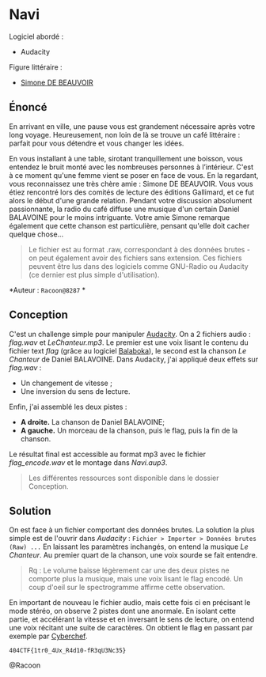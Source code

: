 
# Navi

Logiciel abordé :
- Audacity

Figure littéraire :
- [Simone DE BEAUVOIR](https://fr.wikipedia.org/wiki/Simone_de_Beauvoir)

## Énoncé

En arrivant en ville, une pause vous est grandement nécessaire après votre long voyage. Heureusement, non loin de là se trouve un café littéraire : parfait pour vous détendre et vous changer les idées.

En vous installant à une table, sirotant tranquillement une boisson, vous entendez le bruit monté avec les nombreuses personnes à l’intérieur. C'est à ce moment qu'une femme vient se poser en face de vous. En la regardant, vous reconnaissez une très chère amie : Simone DE BEAUVOIR.
Vous vous étiez rencontré lors des comités de lecture des éditions Gallimard, et ce fut alors le début d'une grande relation.
Pendant votre discussion absolument passionnante, la radio du café diffuse une musique d'un certain Daniel BALAVOINE pour le moins intriguante. Votre amie Simone remarque également que cette chanson est particulière, pensant qu'elle doit cacher quelque chose...

>  Le fichier est au format .raw, correspondant à des données brutes - on peut également avoir des fichiers sans extension. Ces fichiers peuvent être lus dans des logiciels comme GNU-Radio ou Audacity (ce dernier est plus simple d'utilisation).

*Auteur : `Racoon@8287` *

## Conception

C'est un challenge simple pour manipuler <ins>Audacity</ins>.
On a 2 fichiers audio : _flag.wav_ et _LeChanteur.mp3_. Le premier est une voix lisant le contenu du fichier text _flag_ (grâce au logiciel <ins>Balaboka</ins>), le second est la chanson _Le Chanteur_ de Daniel BALAVOINE.
Dans Audacity, j'ai appliqué deux effets sur _flag.wav_ :
- Un changement de vitesse ;
- Une inversion du sens de lecture.

Enfin, j'ai assemblé les deux pistes :
- **A droite.** La chanson de Daniel BALAVOINE;
- **A gauche.** Un morceau de la chanson, puis le flag, puis la fin de la chanson.

Le résultat final est accessible au format mp3 avec le fichier *flag_encode.wav* et le montage dans *Navi.aup3*.
> Les différentes ressources sont disponible dans le dossier Conception.

## Solution

On est face à un fichier comportant des données brutes. La solution la plus simple est de l'ouvrir dans _Audacity_ :
`Fichier > Importer > Données brutes (Raw) ...`
En laissant les paramètres inchangés, on entend la musique _Le Chanteur_. Au premier quart de la chanson, une voix sourde se fait entendre.
> Rq : Le volume baisse légèrement car une des deux pistes ne comporte plus la musique, mais une voix lisant le flag encodé. Un coup d'oeil sur le spectrogramme affirme cette observation.

En important de nouveau le fichier audio, mais cette fois ci en précisant le mode stéréo, on observe 2 pistes dont une anormale. En isolant cette partie, et accélérant la vitesse et en inversant le sens de lecture, on entend une voix récitant une suite de caractères. On obtient le flag en passant par exemple par [Cyberchef](https://gchq.github.io/CyberChef/).

`404CTF{1tr0_4Ux_R4d10-fR3qU3Nc35}`

@Racoon
